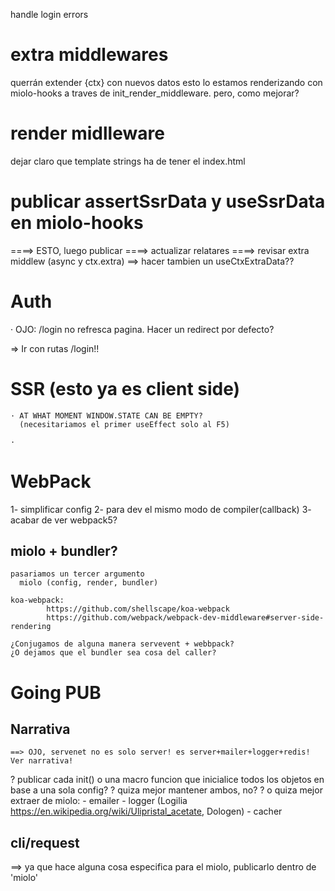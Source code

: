 handle login errors


# extra middlewares

querrán extender {ctx} con nuevos datos
esto lo estamos renderizando con miolo-hooks a traves de init_render_middleware.
pero, como mejorar?



# render midlleware

dejar claro que template strings ha de tener el index.html


# publicar assertSsrData y useSsrData en miolo-hooks
  ====> ESTO, luego publicar
	====> actualizar relatares
	====> revisar extra middlew (async y ctx.extra)
	==> hacer tambien un useCtxExtraData??


# Auth

 · OJO: /login no refresca pagina. Hacer un redirect por defecto?

 => Ir con rutas /login!!

# SSR (esto ya es client side)

	· AT WHAT MOMENT WINDOW.STATE CAN BE EMPTY?
	  (necesitariamos el primer useEffect solo al F5)

	· 

# WebPack
  1- simplificar config
	2- para dev el mismo modo de compiler(callback)
  3- acabar de ver webpack5?

## miolo + bundler?
	pasariamos un tercer argumento
	  miolo (config, render, bundler)
	
	koa-webpack:
			https://github.com/shellscape/koa-webpack
			https://github.com/webpack/webpack-dev-middleware#server-side-rendering

	¿Conjugamos de alguna manera servevent + webbpack?
	¿O dejamos que el bundler sea cosa del caller?

# Going PUB

## Narrativa
  
	==> OJO, servenet no es solo server! es server+mailer+logger+redis! Ver narrativa!

  ? publicar cada init() o una macro funcion que inicialice todos los objetos en base a una sola config?
	? quiza mejor mantener ambos, no?
	? o quiza mejor extraer de miolo:
	  - emailer
		- logger (Logilia https://en.wikipedia.org/wiki/Ulipristal_acetate, Dologen)
		- cacher


## cli/request

  ==> ya que hace alguna cosa especifica para el miolo,
	    publicarlo dentro de 'miolo'
	 